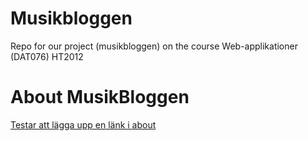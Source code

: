Musikbloggen
============

Repo for our project (musikbloggen) on the course Web-applikationer (DAT076) HT2012

About MusikBloggen
==================

[Testar att lägga upp en länk i about](www.google.se)
